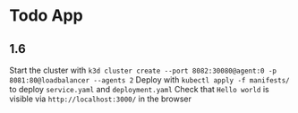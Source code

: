 # Todo App

## 1.6
Start the cluster with `k3d cluster create --port 8082:30080@agent:0 -p 8081:80@loadbalancer --agents 2`
Deploy with `kubectl apply -f manifests/` to deploy `service.yaml` and `deployment.yaml`
Check that `Hello world` is visible via `http://localhost:3000/` in the browser